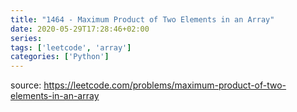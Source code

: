 ```yaml
---
title: "1464 - Maximum Product of Two Elements in an Array"	
date: 2020-05-29T17:28:46+02:00
series:
tags: ['leetcode', 'array']
categories: ['Python']
---
```


source: https://leetcode.com/problems/maximum-product-of-two-elements-in-an-array
